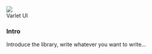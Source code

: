 <div class="varlet-introduce">
  <div class="varlet-introduce__row">
    <img class="varlet-introduce__image" src="../public/logo.svg" />
    <div class="varlet-introduce__name">Varlet UI</div>  
  </div>
</div>

### Intro

Introduce the library, write whatever you want to write...
